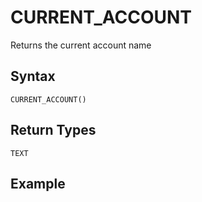 # [](#current_account)CURRENT\_ACCOUNT

Returns the current account name

## [](#syntax)Syntax

```
CURRENT_ACCOUNT()
```

## [](#return-types)Return Types

`TEXT`

## [](#example)Example